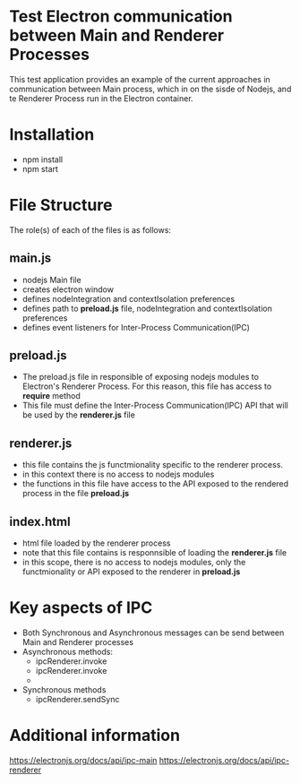 # Test Electron communication between Main and Renderer Processes

This test application provides an example of the current approaches in communication between Main process, which in on the sisde of Nodejs, and te Renderer Process run in the Electron container.

# Installation

- npm install
- npm start

# File Structure

The role(s) of each of the files is as follows:

## main.js

- nodejs Main file
- creates electron window
- defines nodeIntegration and contextIsolation preferences
- defines path to **preload.js** file, nodeIntegration and contextIsolation preferences
- defines event listeners for Inter-Process Communication(IPC)

## preload.js

- The preload.js file in responsible of exposing nodejs modules to Electron's Renderer Process. For this reason, this file has access to **require** method
- This file must define the Inter-Process Communication(IPC) API that will be used by the **renderer.js** file

## renderer.js

- this file contains the js functmionality specific to the renderer process.
- in this context there is no access to nodejs modules
- the functions in this file have access to the API exposed to the rendered process in the file **preload.js**

## index.html

- html file loaded by the renderer process
- note that this file contains is responnsible of loading the **renderer.js** file
- in this scope, there is no access to nodejs modules, only the functmionality or API exposed to the renderer in **preload.js**

# Key aspects of IPC

- Both Synchronous and Asynchronous messages can be send between Main and Renderer processes
- Asynchronous methods:
  - ipcRenderer.invoke
  - ipcRenderer.invoke
  -
- Synchronous methods
  - ipcRenderer.sendSync

# Additional information

https://electronjs.org/docs/api/ipc-main
https://electronjs.org/docs/api/ipc-renderer
